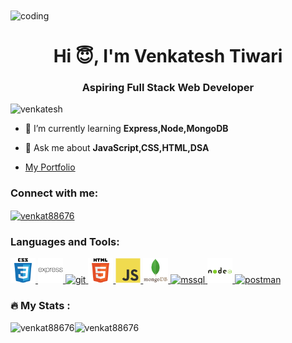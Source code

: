 
<!-- ![logo](https://wallpaperaccess.com/full/2641074.gif) -->

<img align="center" alt="coding" src="https://wallpaperaccess.com/full/648651.gif">

<h1 align="center">Hi 😇, I'm Venkatesh Tiwari</h1>
<h3 align="center">Aspiring Full Stack Web Developer </h3>

<p align="left"> <img src="https://komarev.com/ghpvc/?username=venkat88676&label=Profile%20views&color=0e75b6&style=flat" alt="venkatesh" /> </p>

- 🤖 I’m currently learning **Express,Node,MongoDB**

- 💬 Ask me about **JavaScript,CSS,HTML,DSA**

<!-- - 📫 How to reach me venkat886676@gmail.com -->

- <a href="https://golden-brigadeiros-75e48c.netlify.app/" target="blank">My Portfolio</a>
  

<h3 align="left">Connect with me:</h3>
<p align="left">

<a href="https://www.linkedin.com/in/venkatesh-tiwari-80b361248/" target="blank"><img align="center" src="https://raw.githubusercontent.com/rahuldkjain/github-profile-readme-generator/master/src/images/icons/Social/linked-in-alt.svg" alt="venkat88676" height="30" width="40" /></a>
</p>

<h3 align="left">Languages and Tools:</h3>
<p align="left"> <a href="https://www.w3schools.com/css/" target="_blank" rel="noreferrer"> <img src="https://raw.githubusercontent.com/devicons/devicon/master/icons/css3/css3-original-wordmark.svg" alt="css3" width="40" height="40"/> </a> <a href="https://expressjs.com" target="_blank" rel="noreferrer"> <img src="https://raw.githubusercontent.com/devicons/devicon/master/icons/express/express-original-wordmark.svg" alt="express" width="40" height="40"/> </a> <a href="https://git-scm.com/" target="_blank" rel="noreferrer"> <img src="https://www.vectorlogo.zone/logos/git-scm/git-scm-icon.svg" alt="git" width="40" height="40"/> </a> <a href="https://www.w3.org/html/" target="_blank" rel="noreferrer"> <img src="https://raw.githubusercontent.com/devicons/devicon/master/icons/html5/html5-original-wordmark.svg" alt="html5" width="40" height="40"/> </a> <a href="https://developer.mozilla.org/en-US/docs/Web/JavaScript" target="_blank" rel="noreferrer"> <img src="https://raw.githubusercontent.com/devicons/devicon/master/icons/javascript/javascript-original.svg" alt="javascript" width="40" height="40"/> </a> <a href="https://www.mongodb.com/" target="_blank" rel="noreferrer"> <img src="https://raw.githubusercontent.com/devicons/devicon/master/icons/mongodb/mongodb-original-wordmark.svg" alt="mongodb" width="40" height="40"/> </a> <a href="https://www.microsoft.com/en-us/sql-server" target="_blank" rel="noreferrer"> <img src="https://www.svgrepo.com/show/303229/microsoft-sql-server-logo.svg" alt="mssql" width="40" height="40"/> </a> <a href="https://nodejs.org" target="_blank" rel="noreferrer"> <img src="https://raw.githubusercontent.com/devicons/devicon/master/icons/nodejs/nodejs-original-wordmark.svg" alt="nodejs" width="40" height="40"/> </a>  <a href="https://postman.com" target="_blank" rel="noreferrer"> <img src="https://www.vectorlogo.zone/logos/getpostman/getpostman-icon.svg" alt="postman" width="40" height="40"/> </a>  </p>

### :fire: My Stats :
<p><img align="left" src="https://github-readme-streak-stats.herokuapp.com/?user=venkat88676" alt="venkat88676" /></p>

<p><img align="left" src="https://github-readme-stats.vercel.app/api/top-langs?username=venkat88676&show_icons=true&locale=en&layout=compact" alt="venkat88676" /></p>




